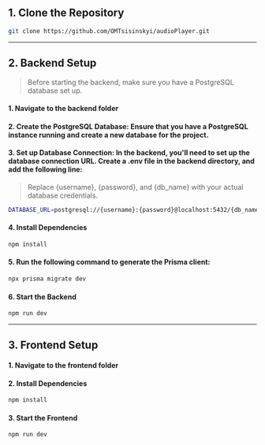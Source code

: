 
## 1. Clone the Repository

```bash
git clone https://github.com/OMTsisinskyi/audioPlayer.git
```
---
## 2. Backend Setup

>Before starting the backend, make sure you have a PostgreSQL database set up.
#### 1. Navigate to the backend folder
#### 2. Create the PostgreSQL Database: Ensure that you have a PostgreSQL instance running and create a new database for the project.
#### 3. Set up Database Connection: In the backend, you'll need to set up the database connection URL. Create a .env file in the backend directory, and add the following line:
>Replace {username}, {password}, and {db_name} with your actual database credentials.
```bash
DATABASE_URL=postgresql://{username}:{password}@localhost:5432/{db_name}?schema=public
```

#### 4. Install Dependencies
```bash
npm install

```
#### 5. Run the following command to generate the Prisma client:
```bash
npx prisma migrate dev
```

#### 6. Start the Backend
```bash
npm run dev

```
---
## 3. Frontend Setup
#### 1. Navigate to the frontend folder
#### 2. Install Dependencies
```bash
npm install

```
#### 3. Start the Frontend
```bash
npm run dev

```